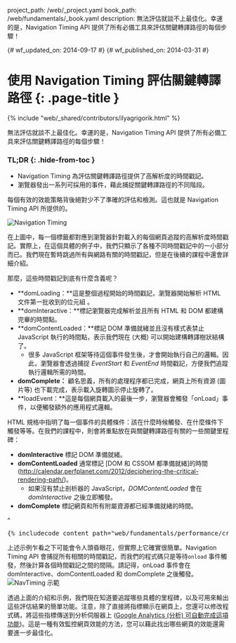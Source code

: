 project_path: /web/_project.yaml
book_path: /web/fundamentals/_book.yaml
description: 無法評估就談不上最佳化。幸運的是，Navigation Timing API 提供了所有必備工具來評估關鍵轉譯路徑的每個步驟！

{# wf_updated_on: 2014-09-17 #}
{# wf_published_on: 2014-03-31 #}

# 使用 Navigation Timing 評估關鍵轉譯路徑 {: .page-title }

{% include "web/_shared/contributors/ilyagrigorik.html" %}


無法評估就談不上最佳化。幸運的是，Navigation Timing API 提供了所有必備工具來評估關鍵轉譯路徑的每個步驟！


### TL;DR {: .hide-from-toc }
- Navigation Timing 為評估關鍵轉譯路徑提供了高解析度的時間戳記。
- 瀏覽器發出一系列可採用的事件，藉此捕捉關鍵轉譯路徑的不同階段。


每個有效的效能策略背後絕對少不了準確的評估和檢測。這也就是 Navigation Timing API 所提供的。

<img src="images/dom-navtiming.png" class="center" alt="Navigation Timing">

在上圖中，每一個標籤都對應到瀏覽器針對載入的每個網頁追蹤的高解析度時間戳記。實際上，在這個具體的例子中，我們只顯示了各種不同時間戳記中的一小部分而已。我們現在暫時跳過所有與網路有關的時間戳記，但是在後續的課程中還會詳細介紹。

那麼，這些時間戳記到底有什麼含義呢？

* **domLoading：**這是整個過程開始的時間戳記，瀏覽器開始解析 HTML 文件第一批收到的位元組
  。
* **domInteractive：**標記瀏覽器完成解析並且所有 HTML 和 DOM 都建構完畢的時間點。
* **domContentLoaded：**標記 DOM 準備就緒並且沒有樣式表禁止 JavaScript 執行的時間點，表示我們現在 (大概) 可以開始建構轉譯樹狀結構了。
    * 很多 JavaScript 框架等待這個事件發生後，才會開始執行自己的邏輯。因此，瀏覽器會透過捕捉 _EventStart_ 和 _EventEnd_ 時間戳記，方便我們追蹤執行邏輯所需的時間。
* **domComplete：** 顧名思義，所有的處理程序都已完成，網頁上所有資源 (圖片等) 也下載完成，表示載入旋轉圖示停止旋轉了。
* **loadEvent：**這是每個網頁載入的最後一步，瀏覽器會觸發「onLoad」事件，以便觸發額外的應用程式邏輯。

HTML 規格中指明了每一個事件的具體條件：該在什麼時候觸發、在什麼條件下觸發等等。在我們的課程中，則會將重點放在與關鍵轉譯路徑有關的一些關鍵里程碑：

* **domInteractive** 標記 DOM 準備就緒。
* **domContentLoaded** 通常標記 [DOM 和 CSSOM 都準備就緒]的時間(http://calendar.perfplanet.com/2012/deciphering-the-critical-rendering-path/)。
    * 如果沒有禁止剖析器的 JavaScript，_DOMContentLoaded_ 會在 _domInteractive_ 之後立即觸發。
* **domComplete** 標記網頁和所有附屬資源都已經準備就緒的時間。

^

<pre class="prettyprint">
{% includecode content_path="web/fundamentals/performance/critical-rendering-path/_code/measure_crp.html" region_tag="full"   adjust_indentation="auto" %}
</pre>

上述示例乍看之下可能會令人頭昏眼花，但實際上它確實很簡單。Navigation Timing API 會捕捉所有相關的時間戳記，而我們的程式碼只是等待`onload` 事件觸發，然後計算各個時間戳記之間的間隔。請記得，onLoad 事件會在 domInteractive、domContentLoaded 和 domComplete 之後觸發。
<img src="images/device-navtiming-small.png" class="center" alt="NavTiming 示範">

透過上面的介紹和示例，我們現在知道要追蹤哪些具體的里程碑，以及可用來輸出這些評估結果的簡單功能。注意，除了直接將指標顯示在網頁上，您還可以修改程式碼，將這些指標傳送到分析伺服器上 ([Google Analytics (分析) 可自動完成這項功能](https://support.google.com/analytics/answer/1205784?hl=zh-TW))。這是一種有效監控網頁效能的方法，您可以藉此找出哪些網頁的效能還需要進一步最佳化。



